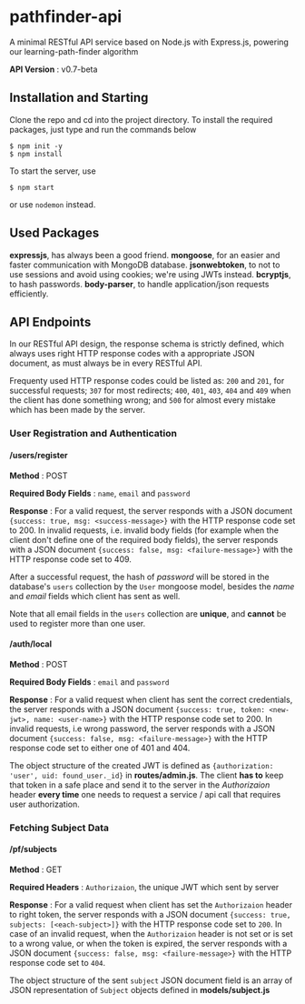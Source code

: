 # pathfinder-api
A minimal RESTful API service based on Node.js with Express.js, powering our learning-path-finder algorithm

**API Version** : v0.7-beta

## Installation and Starting
Clone the repo and cd into the project directory. To install the required packages, just type and run the commands below
```
$ npm init -y
$ npm install
```

To start the server, use
```
$ npm start
```
or use `nodemon` instead.

## Used Packages
**expressjs**, has always been a good friend.
**mongoose**, for an easier and faster communication with MongoDB database.
**jsonwebtoken**, to not to use sessions and avoid using cookies; we're using JWTs instead.
**bcryptjs**, to hash passwords.
**body-parser**, to handle application/json requests efficiently.

## API Endpoints
In our RESTful API design, the response schema is strictly defined, which always uses right HTTP response codes with a appropriate JSON document, as must always be in every RESTful API.

Frequenty used HTTP response codes could be listed as: `200` and `201`, for successful requests; `307` for most redirects; `400`, `401`, `403`, `404` and `409` when the client has done something wrong; and `500` for almost every mistake which has been made by the server.

### User Registration and Authentication

#### /users/register
**Method** : POST

**Required Body Fields** : `name`, `email` and `password`

**Response** : For a valid request, the server responds with a JSON document `{success: true, msg: <success-message>}` with the HTTP response code set to 200. In invalid requests, i.e. invalid body fields (for example when the client don't define one of the required body fields), the server responds with a JSON document `{success: false, msg: <failure-message>}` with the HTTP response code set to 409.

After a successful request, the hash of *password* will be stored in the database's `users` collection by the `User` mongoose model, besides the *name* and  *email* fields which client has sent as well.

Note that all email fields in the `users` collection are **unique**, and **cannot** be used to register more than one user.

#### /auth/local
**Method** : POST

**Required Body Fields** : `email` and `password`

**Response** : For a valid request when client has sent the correct credentials, the server responds with a JSON document `{success: true, token: <new-jwt>, name: <user-name>}` with the HTTP response code set to 200. In invalid requests, i.e wrong password, the server responds with a JSON document `{success: false, msg: <failure-message>}` with the HTTP response code set to either one of 401 and 404.

The object structure of the created JWT is defined as `{authorization: 'user', uid: found_user._id}` in **routes/admin.js**. The client **has to** keep that token in a safe place and send it to the server in the *Authorizaion* header  **every time** one needs to request a service / api call that requires user authorization.

### Fetching Subject Data

#### /pf/subjects
**Method** : GET

**Required Headers** : `Authorizaion`, the unique JWT which sent by server

**Response** : For a valid request when client has set the `Authorizaion` header to right token, the server responds with a JSON document `{success: true, subjects: [<each-subject>]}` with the HTTP response code set to `200`. In case of an invalid request, when the `Authorizaion` header is not set or is set to a wrong value, or when the token is expired, the server responds with a JSON document `{success: false, msg: <failure-message>}` with the HTTP response code set to `404`.

The object structure of the sent `subject` JSON document field is an array of JSON representation of `Subject` objects defined in **models/subject.js**
